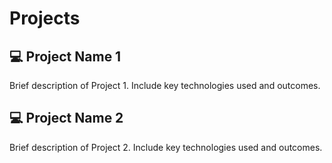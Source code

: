 # Projects

## 💻 Project Name 1
Brief description of Project 1. Include key technologies used and outcomes.



## 💻 Project Name 2
Brief description of Project 2. Include key technologies used and outcomes.



